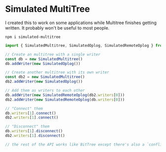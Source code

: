# Simulated MultiTree

I created this to work on some applications while Multitree finishes getting written. It probably won't be useful to most people.

```
npm i simulated-multitree
```

```js
import { SimulatedMultitree, SimulatedOplog, SimulatedRemoteOplog } from 'simulated-multitree'

// Create an multitree with a single writer
const db = new SimulatedMultitree()
db.addWriter(new SimulatedOplog())

// Create another multitree with its own writer
const db2 = new SimulatedMultitree()
db2.addWriter(new SimulatedOplog())

// Add them as writers to each other
db.addWriter(new SimulatedRemoteOplog(db2.writers[0]))
db2.addWriter(new SimulatedRemoteOplog(db.writers[0]))

// "Connect" them
db.writers[1].connect()
db2.writers[1].connect()

// "Disconnect" them
db.writers[1].disconnect()
db2.writers[1].disconnect()

// the rest of the API works like BitTree except there's also a `conflicts` array value on gets
```
